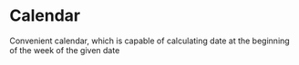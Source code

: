 # Calendar
Convenient calendar, which is capable of calculating date at the beginning of the week of the given date
